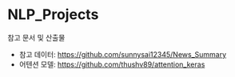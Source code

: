 # NLP_Projects
참고 문서 및 산출물
- 참고 데이터: https://github.com/sunnysai12345/News_Summary 
- 어텐션 모델:  https://github.com/thushv89/attention_keras
